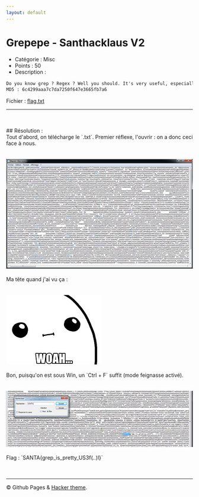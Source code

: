 ```yaml
---
layout: default
---
```


# Grepepe - Santhacklaus V2

- Catégorie : Misc
- Points : 50
- Description :<br/>
```md
Do you know grep ? Regex ? Well you should. It's very useful, especially during CTFs. Remember the flag is something like SANTA{fl4g_f0rmAT}.
MD5 : 6c4299aaa7c7da7250f647e3665fb7a6
```
Fichier : <a href="flag.txt" download="flag.txt" title="Cliquez pour télécharger">flag.txt</a>
<br/>

* * *

<br/>
<br/>
## Résolution :
<br/>
Tout d'abord, on télécharge le `.txt`. Premier réflexe, l'ouvrir : on a donc ceci face à nous.<br/>
<br/>
<br/>
<img src="screen.png">
<br/>
<br/>
Ma tête quand j'ai vu ça :<br/>
<br/>
<br/>
<img src="woah.png"><br/>
<br/>
Bon, puisqu'on est sous Win, un `Ctrl + F` suffit (mode feignasse activé).<br/>
<br/>
<br/>
<img src="flag.png">
<br/>
<br/>
Flag : `SANTA{grep_is_pretty_US3f(..)l}`
<br/>
<br/>
<br/>

* * *
© Github Pages & [Hacker theme](https://pages-themes.github.io/hacker/).
